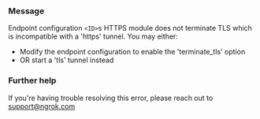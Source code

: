 
### Message
Endpoint configuration <code>&lt;ID&gt;</code>s HTTPS module does not terminate TLS which is incompatible with a 'https' tunnel. You may either:
  - Modify the endpoint configuration to enable the 'terminate_tls' option
  - OR start a 'tls' tunnel instead

### Further help
If you're having trouble resolving this error, please reach out to [support@ngrok.com](mailto:support@ngrok.com?subject=Help%20with%20ERR_NGROK_346)

